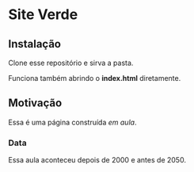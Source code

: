 # Site Verde

## Instalação

Clone esse repositório e sirva a pasta.

Funciona também abrindo o **index.html** diretamente.

## Motivação

Essa é uma página construída _em aula_.

### Data

Essa aula aconteceu depois de 2000 e antes de 2050.
